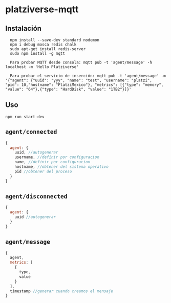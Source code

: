 # platziverse-mqtt

## Instalación

```
  npm install --save-dev standard nodemon
  npm i debug mosca redis chalk
  sudo apt-get install redis-server
  sudo npm install -g mqtt

  Para probar MQTT desde consola: mqtt pub -t 'agent/message' -h localhost -m 'Hello Platziverse'

  Para probar el servicio de inserción: mqtt pub -t 'agent/message' -m '{"agent": {"uuid": "yyy", "name": "test", "username": "platzi", "pid": 10,"hostname": "PlatziMexico"}, "metrics": [{"type": "memory", "value": "64"},{"type": "HardDisk", "value": "1TB2"}]}'
```

## Uso 

```
npm run start-dev
```
  

## `agent/connected`

``` js
{
  agent: {
    uuid, //autogenerar
    username, //definir por configuracion
    name, //definir por configuracion
    hostname, //obtener del sistema operativo
    pid //obtener del proceso
  }
}
```

## `agent/disconnected`

``` js
{
  agent: {
    uuid //autogenerar
  }
}
```

## `agent/message`

``` js
{
  agent,
  metrics: [
    {
      type,
      value
    }
  ],
  timestamp //generar cuando creamos el mensaje
}
```
